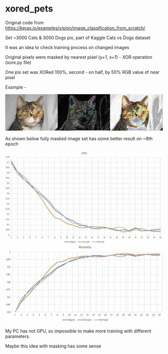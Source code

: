 # xored_pets
Original code from https://keras.io/examples/vision/image_classification_from_scratch/

Set ~3000 Cats & 3000 Dogs pix, part of Kaggle Cats vs Dogs dataset

It was an idea to check training process on changed images

Original pixels were masked by nearest pixel (y+1, x+1) - XOR operation (xore.py file)

One pix set was XORed 100%, second - on half, by 50% RGB value of near pixel

Example - 

![](https://github.com/Repinoid/xored_pets/blob/main/maskedCat_Small.jpg?raw=true)

As shown below fully masked image set has some better result on ~8th epoch

![text](https://github.com/Repinoid/xored_pets/blob/main/Acc_Loss_Small.jpg?raw=true)

My PC has not GPU, so impossible to make more training with different parameters.

Maybe this idea with masking has some sense
